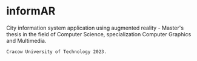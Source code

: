# informAR
City information system application using augmented reality - Master's thesis in the field of Computer Science, specialization Computer Graphics and Multimedia.

 `Cracow University of Technology 2023.`
